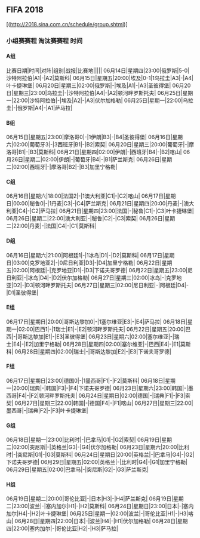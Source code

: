 ## FIFA 2018
[(http://2018.sina.com.cn/schedule/group.shtml)]

### 小组赛赛程 淘汰赛赛程 时间
#### A组 
比赛日期|时间|对阵|组别|战报|比赛地|||||
06月14日|星期四|23:00|俄罗斯|5-0|沙特阿拉伯|A1|-|A2|莫斯科|
06月15日|星期五|20:00|埃及|0-1|1乌拉圭|A3|-|A4|叶卡捷琳堡|
06月20日|星期三|02:00|俄罗斯|-|埃及|A1|-|A3|圣彼得堡|
06月20日|星期三|23:00|乌拉圭|-|沙特阿拉伯|A4|-|A2|顿河畔罗斯托夫|
06月25日|星期一|22:00|沙特阿拉伯|-|埃及|A2|-|A3|伏尔加格勒|
06月25日|星期一|22:00|乌拉圭|-|俄罗斯|A4|-|A1|萨马拉|
#### B组 
06月15日|星期五|23:00|摩洛哥0|-|1伊朗|B3|-|B4|圣彼得堡|
06月16日|星期六|02:00|葡萄牙3|-|3西班牙|B1|-|B2|索契|
06月20日|星期三|20:00|葡萄牙|-|摩洛哥|B1|-|B3|莫斯科|
06月21日|星期四|02:00|伊朗|-|西班牙|B4|-|B2|喀山|
06月26日|星期二|02:00|伊朗|-|葡萄牙|B4|-|B1|萨兰斯克|
06月26日|星期二|02:00|西班牙|-|摩洛哥|B2|-|B3|加里宁格勒|
#### C组 
06月16日|星期六|18:00|法国2|-|1澳大利亚|C1|-|C2|喀山|
06月17日|星期日|00:00|秘鲁0|-|1丹麦|C3|-|C4|萨兰斯克|
06月21日|星期四|20:00|丹麦|-|澳大利亚|C4|-|C2|萨马拉|
06月21日|星期四|23:00|法国|-|秘鲁|C1|-|C3|叶卡捷琳堡|
06月26日|星期二|22:00|澳大利亚|-|秘鲁|C2|-|C3|索契|
06月26日|星期二|22:00|丹麦|-|法国|C4|-|C1|莫斯科|
#### D组 
06月16日|星期六|21:00|阿根廷1|-|1冰岛|D1|-|D2|莫斯科|
06月17日|星期日|03:00|克罗地亚2|-|0尼日利亚|D3|-|D4|加里宁格勒|
06月22日|星期五|02:00|阿根廷|-|克罗地亚|D1|-|D3|下诺夫哥罗德|
06月22日|星期五|23:00|尼日利亚|-|冰岛|D4|-|D2|伏尔加格勒|
06月27日|星期三|02:00|冰岛|-|克罗地亚|D2|-|D3|顿河畔罗斯托夫|
06月27日|星期三|02:00|尼日利亚|-|阿根廷|D4|-|D1|圣彼得堡|
#### E组 
06月17日|星期日|20:00|哥斯达黎加0|-|1塞尔维亚|E3|-|E4|萨马拉|
06月18日|星期一|02:00|巴西1|-|1瑞士|E1|-|E2|顿河畔罗斯托夫|
06月22日|星期五|20:00|巴西|-|哥斯达黎加|E1|-|E3|圣彼得堡|
06月23日|星期六|02:00|塞尔维亚|-|瑞士|E4|-|E2|加里宁格勒|
06月28日|星期四|02:00|塞尔维亚|-|巴西|E4|-|E1|莫斯科|
06月28日|星期四|02:00|瑞士|-|哥斯达黎加|E2|-|E3|下诺夫哥罗德|
#### F组 
06月17日|星期日|23:00|德国0|-|1墨西哥|F1|-|F2|莫斯科|
06月18日|星期一|20:00|瑞典|-|韩国|F3|-|F4|下诺夫哥罗德|
06月23日|星期六|23:00|韩国|-|墨西哥|F4|-|F2|顿河畔罗斯托夫|
06月24日|星期日|02:00|德国|-|瑞典|F1|-|F3|索契|
06月27日|星期三|22:00|韩国|-|德国|F4|-|F1|喀山|
06月27日|星期三|22:00|墨西哥|-|瑞典|F2|-|F3|叶卡捷琳堡|
#### G组 
06月18日|星期一|23:00|比利时|-|巴拿马|G1|-|G2|索契|
06月19日|星期二|02:00|突尼斯|-|英格兰|G3|-|G4|伏尔加格勒|
06月23日|星期六|20:00|比利时|-|突尼斯|G1|-|G3|莫斯科|
06月24日|星期日|20:00|英格兰|-|巴拿马|G4|-|G2|下诺夫哥罗德|
06月29日|星期五|02:00|英格兰|-|比利时|G4|-|G1|加里宁格勒|
06月29日|星期五|02:00|巴拿马|-|突尼斯|G2|-|G3|萨兰斯克|
#### H组 
06月19日|星期二|20:00|哥伦比亚|-|日本|H3|-|H4|萨兰斯克|
06月19日|星期二|23:00|波兰|-|塞内加尔|H1|-|H2|莫斯科|
06月24日|星期日|23:00|日本|-|塞内加尔|H4|-|H2|叶卡捷琳堡|
06月25日|星期一|02:00|波兰|-|哥伦比亚|H1|-|H3|喀山|
06月28日|星期四|22:00|日本|-|波兰|H4|-|H1|伏尔加格勒|
06月28日|星期四|22:00|塞内加尔|-|哥伦比亚|H2|-|H3|萨马拉|
